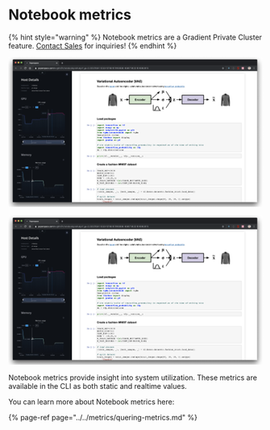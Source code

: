 # Notebook metrics

{% hint style="warning" %}
Notebook metrics are a Gradient Private Cluster feature. [Contact Sales](https://info.paperspace.com/contact-sales) for inquiries!
{% endhint %}

![Full metrics view](../../.gitbook/assets/image%20%2886%29.png)

![](../../.gitbook/assets/image%20%28105%29.png)

Notebook metrics provide insight into system utilization.  These metrics are available in the CLI as both static and realtime values.  

You can learn more about Notebook metrics here:

{% page-ref page="../../metrics/quering-metrics.md" %}







